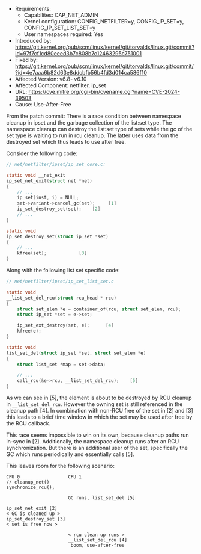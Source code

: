 - Requirements:
    - Capabilites: CAP_NET_ADMIN
    - Kernel configuration: CONFIG_NETFILTER=y, CONFIG_IP_SET=y, CONFIG_IP_SET_LIST_SET=y
    - User namespaces required: Yes
- Introduced by: https://git.kernel.org/pub/scm/linux/kernel/git/torvalds/linux.git/commit?id=97f7cf1cd80eeed3b7c808b7c12463295c751001
- Fixed by: https://git.kernel.org/pub/scm/linux/kernel/git/torvalds/linux.git/commit/?id=4e7aaa6b82d63e8ddcbfb56b4fd3d014ca586f10
- Affected Version: v6.8- v6.10
- Affected Component: netfilter, ip_set
- URL: https://cve.mitre.org/cgi-bin/cvename.cgi?name=CVE-2024-39503
- Cause: Use-After-Free

From the patch commit:
There is a race condition between namespace cleanup in ipset and the garbage
collection of the list:set type. The namespace cleanup can destroy the list:set
type of sets while the gc of the set type is waiting to run in rcu cleanup. The
latter uses data from the destroyed set which thus leads to use after free.

Consider the following code:

```c
// net/netfilter/ipset/ip_set_core.c:

static void __net_exit
ip_set_net_exit(struct net *net)
{
    // ...
    ip_set(inst, i) = NULL;
    set->variant->cancel_gc(set);     [1]
    ip_set_destroy_set(set);    [2]
    // ...
}

static void
ip_set_destroy_set(struct ip_set *set)
{
    // ...
    kfree(set);            [3]
}
```

Along with the following list set specific code:

```c
// net/netfilter/ipset/ip_set_list_set.c

static void
__list_set_del_rcu(struct rcu_head * rcu)
{
    struct set_elem *e = container_of(rcu, struct set_elem, rcu);
    struct ip_set *set = e->set;

    ip_set_ext_destroy(set, e);      [4]
    kfree(e);
}

static void
list_set_del(struct ip_set *set, struct set_elem *e)
{
    struct list_set *map = set->data;

    // ...
    call_rcu(&e->rcu, __list_set_del_rcu);    [5]
}
```

As we can see in [5], the element is about to be destroyed by RCU cleanup in
`__list_set_del_rcu`. However the owning set is still referenced in the cleanup
path [4]. In combination with non-RCU free of the set in [2] and [3] this leads
to a brief time window in which the set may be used after free by the RCU callback.

This race seems impossible to win on its own, because cleanup paths run in-sync
in [2]. Additionally, the namespace cleanup runs after an RCU synchronization.
But there is an additional user of the set, specifically the GC which runs
periodically and essentially calls [5].

This leaves room for the following scenario:
```
CPU 0                  CPU 1
// cleanup_net()
synchronize_rcu();

                       GC runs, list_set_del [5]

ip_set_net_exit [2]
< GC is cleaned up >
ip_set_destroy_set [3]
< set is free now >

                       < rcu clean up runs >
                       __list_set_del_rcu [4]
                        boom, use-after-free
```
